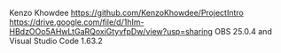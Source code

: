 Kenzo Khowdee
https://github.com/KenzoKhowdee/ProjectIntro
https://drive.google.com/file/d/1hIm-HBdzOOo5AHwLtGaRQoxiGtyvfpDw/view?usp=sharing
OBS 25.0.4 and Visual Studio Code 1.63.2
